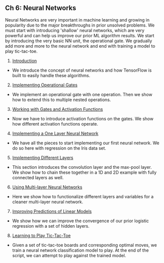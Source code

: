## Ch 6: Neural Networks

Neural Networks are very important in machine learning and growing in popularity due to the major breakthroughs in prior unsolved problems.  We must start with introducing 'shallow' neural networks, which are very powerful and can help us improve our prior ML algorithm results.  We start by introducing the very basic NN unit, the operational gate.  We gradually add more and more to the neural network and end with training a model to play tic-tac-toe.

 1. [Introduction](01_Introduction)
  * We introduce the concept of neural networks and how TensorFlow is built to easily handle these algorithms.
 2. [Implementing Operational Gates](02_Implementing_an_Operational_Gate)
  * We implement an operational gate with one operation. Then we show how to extend this to multiple nested operations.
 3. [Working with Gates and Activation Functions](03_Working_with_Activation_Functions)
  * Now we have to introduce activation functions on the gates.  We show how different activation functions operate.
 4. [Implementing a One Layer Neural Network](04_Single_Hidden_Layer_Network)
  * We have all the pieces to start implementing our first neural network.  We do so here with regression on the Iris data set.
 5. [Implementing Different Layers](05_Implementing_Different_Layers)
  * This section introduces the convolution layer and the max-pool layer.  We show how to chain these together in a 1D and 2D example with fully connected layers as well.
 6. [Using Multi-layer Neural Networks](06_Using_Multiple_Layers)
  * Here we show how to functionalize different layers and variables for a cleaner multi-layer neural network.
 7. [Improving Predictions of Linear Models](07_Improving_Linear_Regression)
  * We show how we can improve the convergence of our prior logistic regression with a set of hidden layers.
 8. [Learning to Play Tic-Tac-Toe](08_Learning_Tic_Tac_Toe)
  * Given a set of tic-tac-toe boards and corresponding optimal moves, we train a neural network classification model to play.  At the end of the script, we can attempt to play against the trained model.

